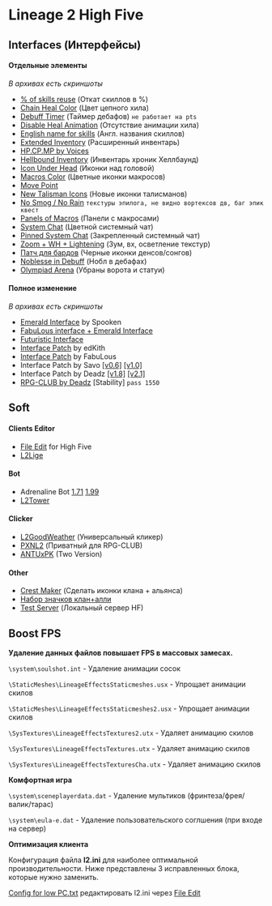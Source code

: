 

# Lineage 2 High Five

## Interfaces (Интерфейсы)

#### Отдельные элементы

*В архивах есть скриншоты*

- [% of skills reuse](https://yadi.sk/d/PRTNIBkVwm9syA) (Откат скиллов в %)
- [Chain Heal Color](https://yadi.sk/d/6Qnk9QjAm7mqnw) (Цвет цепного хила)
- [Debuff Timer](https://yadi.sk/d/SFJFGotbbBJKHg) (Таймер дебафов) `не работает на pts`
- [Disable Heal Animation](https://yadi.sk/d/6epI3Bv4kyCV2Q) (Отсутствие анимации хила)
- [English name for skills](https://yadi.sk/d/ctJcb8uPkpO7MQ) (Англ. названия скиллов)
- [Extended Inventory](https://yadi.sk/d/BSRPLFewZ6wE5w) (Расширенный инвентарь)
- [HP.CP.MP by Voices](https://yadi.sk/d/A7tZyxdDuXnCxg) 
- [Hellbound Inventory](https://yadi.sk/d/tr0ulaIaQIZwHA) (Инвентарь хроник Хеллбаунд)
- [Icon Under Head](https://yadi.sk/d/u6Rb-MyjdiaaZw) (Иконки над головой)
- [Macros Color](https://yadi.sk/d/yy1GdfXjqe4r0g) (Цветные иконки макросов)
- [Move Point](https://yadi.sk/d/CWuRfmB0dmlDsg)
- [New Talisman Icons](https://yadi.sk/d/xO0JksHcRS2y8Q) (Новые иконки талисманов)
- [No Smog / No Rain](https://yadi.sk/d/rn9cjMUoIUPI1Q)   `текстуры эпилога, не видно вортексов дв, баг эпик квест`
- [Panels of Macros](https://yadi.sk/d/O_KubF9OP82hQA) (Панели с макросами)
- [System Chat](https://yadi.sk/d/q_sEh1xebrmv5g) (Цветной системный чат)
- [Pinned System Chat](https://yadi.sk/d/Mcfb3xpoWoryyg) (Закрепленный системный чат)
- [Zoom + WH + Lightening](https://yadi.sk/d/rrdRBvbSS1yAEg) (Зум, вх, осветление текстур)
- [Патч для бардов](https://yadi.sk/d/xFmHi-D2BDSGlQ) (Черные иконки денсов/сонгов)
- [Noblesse in Debuff](https://yadi.sk/d/Y2vXwhwHWnDjsw) (Нобл в дебафах)
- [Olympiad Arena](https://yadi.sk/d/GvUdRFcHdr957g) (Убраны ворота и статуи)

#### Полное изменение

*В архивах есть скриншоты*

- [Emerald Interface](https://yadi.sk/d/1sIn8aIqppsRgQ) by Spooken
- [FabuLous interface + Emerald Interface](https://yadi.sk/d/8f3VDrR88rFe8A)
- [Futuristic Interface](https://yadi.sk/d/1HVFdjRSJX3v0w)
- [Interface Patch](https://yadi.sk/d/2-LK9VP9KhOdBw) by edKith
- [Interface Patch](https://yadi.sk/d/UgIF33yHAVbNTA) by FabuLous
- Interface Patch by Savo [[v0.6]](https://yadi.sk/d/GUvyXRe3EWkyAA) [[v1.0]](https://yadi.sk/d/610SPPlPu24BiA)
- Interface Patch by Deadz [[v1.8]](https://yadi.sk/d/iqO-N-JRyMSLyA) [[v2.1]](https://yadi.sk/d/bC_qczL2O1D56Q)
- [RPG-CLUB by Deadz](https://yadi.sk/d/qtF-v2bs_iGwnA) [Stability] `pass 1550`

## Soft

#### Clients Editor

- [File Edit](https://yadi.sk/d/UH1xUrPZvBtrHA) for High Five
- [L2Lige](https://yadi.sk/d/EEiXMu_rkOcDvg)

#### Bot

- Adrenaline Bot [1.71](https://yadi.sk/d/hwFjh4puRLfHiQ) [1.99](https://yadi.sk/d/aRGQaKPTO86I0Q) 
- [L2Tower](https://yadi.sk/d/juDrYMnCLAF35A)

#### Clicker

- [L2GoodWeather](https://yadi.sk/d/_qpPxFvUT76dEg) (Универсальный кликер)
- [PXNL2](https://yadi.sk/d/nHYC3uCkm8CfBA) (Приватный для RPG-CLUB)
- [ANTUxPK](https://yadi.sk/d/BlchvoSLgzHbsQ) (Two Version)

#### Other

- [Crest Maker](https://yadi.sk/d/uaz6gwS9HWVVBg) (Сделать иконки клана + альянса)
- [Набор значков клан+алли](https://yadi.sk/d/asrf2E1DZPja3Q)
- [Test Server](https://yadi.sk/d/Lhw169VIVICPtQ) (Локальный сервер HF)

## Boost FPS

**Удаление данных файлов повышает FPS в массовых замесах.**

`\system\soulshot.int` - Удаление анимации сосок

`\StaticMeshes\LineageEffectsStaticmeshes.usx` - Упрощает анимации скилов 

`\StaticMeshes\LineageEffectsStaticmeshes2.usx` - Упрощает анимации скилов 

`\SysTextures\LineageEffectsTextures2.utx` - Удаляет анимацию скилов 

`\SysTextures\LineageEffectsTextures.utx` - Удаляет анимацию скилов 

`\SysTextures\LineageEffectsTexturesСha.utx` - Удаляет анимацию скилов 

**Комфортная игра**

`\system\sceneplayerdata.dat` - Удаление мультиков (фринтеза/фрея/валик/тарас)

`\system\eula-e.dat` - Удаление пользовательского соглшения (при входе на сервер) 

**Оптимизация клиента**

Конфигурация файла **l2.ini** для наиболее оптимальной производительности. Ниже представлены 3 исправленных блока, которые нужно заменить. 

[Config for low PC.txt](https://yadi.sk/d/EgLi4kOBFtulig) редактировать l2.ini через [File Edit](https://yadi.sk/d/UH1xUrPZvBtrHA)



